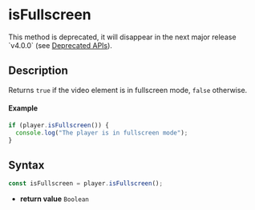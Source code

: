 # isFullscreen

<div class="warning">
This method is deprecated, it will disappear in the next major release
`v4.0.0` (see <a href="../Miscellaneous/Deprecated_APIs.md">Deprecated
APIs</a>).
</div>

## Description

Returns `true` if the video element is in fullscreen mode, `false` otherwise.

#### Example

```js
if (player.isFullscreen()) {
  console.log("The player is in fullscreen mode");
}
```

## Syntax

```js
const isFullscreen = player.isFullscreen();
```

- **return value** `Boolean`
